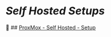 # ***Self Hosted Setups***

🔶 ## [ProxMox - Self Hosted - Setup](https://casexanimo.github.io/self_hosted_setups/ProxMox_Setup.html)
